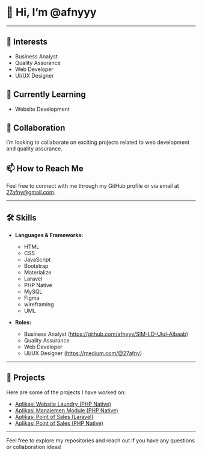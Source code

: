 # 👋 Hi, I’m @afnyyy

---

## 👀 Interests
- Business Analyst
- Quality Assurance
- Web Developer
- UI/UX Designer

## 🌱 Currently Learning
- Website Development

## 💞️ Collaboration
I’m looking to collaborate on exciting projects related to web development and quality assurance.

## 📫 How to Reach Me
Feel free to connect with me through my GitHub profile or via email at [27afny@gmail.com](mailto:27afny@gmail.com).

---

## 🛠️ Skills
- **Languages & Frameworks:**
  - HTML
  - CSS
  - JavaScript
  - Bootstrap
  - Materialize
  - Laravel
  - PHP Native
  - MySQL
  - Figma
  - wireframing
  - UML

- **Roles:**
  - Business Analyst (https://github.com/afnyyy/SIM-LD-Ulul-Albaab)
  - Quality Assurance
  - Web Developer 
  - UI/UX Designer (https://medium.com/@27afny)

---

## 📂 Projects
Here are some of the projects I have worked on:

- [Aplikasi Website Laundry (PHP Native)](https://github.com/afnyyy/angkatan1_laundry)
- [Aplikasi Manajemen Module (PHP Native)](https://github.com/afnyyy/manajeman-module)
- [Aplikasi Point of Sales (Laravel)](https://github.com/afnyyy/ujikom_pos)
- [Aplikasi Point of Sales (PHP Native)](https://github.com/afnyyy/praujikom-pos)

---

Feel free to explore my repositories and reach out if you have any questions or collaboration ideas!
